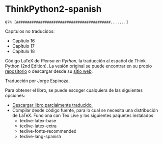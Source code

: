 ThinkPython2-spanish
====================

`87% [###########################################.......]`

Capítulos no traducidos:
* Capítulo 16
* Capítulo 17
* Capítulo 18

Código LaTeX de *Piensa en Python*, la traducción al español de Think Python (2nd Edition).  La vesión original se puede encontrar en su propio [repositorio](https://github.com/AllenDowney/ThinkPython2) o descargar desde su [sitio web](http://greenteapress.com/wp/think-python-2e/).

Traducción por Jorge Espinoza.

Para obtener el libro, se puede escoger cualquiera de las siguientes opciones:

* [Descargar libro parcialmente traducido.](https://github.com/jorgelespinoza/ThinkPython2-spanish/blob/master/book/thinkpython2-spanish.pdf)
* Compilar desde código fuente, para lo cual se necesita una distribución de LaTeX. Funciona con Tex Live y los siguientes paquetes instalados:
  * texlive-latex-base
  * texlive-latex-extra
  * texlive-fonts-recommended
  * texlive-lang-spanish
